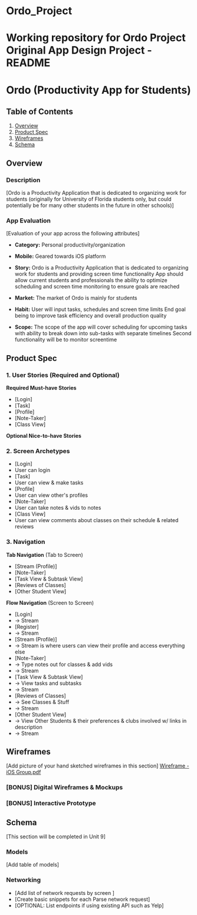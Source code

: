 # Ordo_Project
Working repository for Ordo Project
Original App Design Project - README
===

# Ordo (Productivity App for Students)

## Table of Contents
1. [Overview](#Overview)
1. [Product Spec](#Product-Spec)
1. [Wireframes](#Wireframes)
2. [Schema](#Schema)

## Overview
### Description
[Ordo is a Productivity Application that is dedicated to organizing work for students (originally for University of Florida students only, but could potentially be for many other students in the future in other schools)]

### App Evaluation
[Evaluation of your app across the following attributes]
- **Category:** Personal productivity/organization
- **Mobile:** Geared towards iOS platform
- **Story:** Ordo is a Productivity Application that is dedicated to organizing work for students and providing screen time functionality
             App should allow current students and professionals the ability to optimize scheduling and screen time monitoring to ensure goals are reached

- **Market:** The market of Ordo is mainly for students
- **Habit:** User will input tasks, schedules and screen time limits 
             End goal being to improve task efficiency and overall production quality

- **Scope:** The scope of the app will cover scheduling for upcoming tasks with ability to break down into sub-tasks with separate timelines
             Second functionality will be to monitor screentime


## Product Spec

### 1. User Stories (Required and Optional)

**Required Must-have Stories**

* [Login]
* [Task]
* [Profile]
* [Note-Taker]
* [Class View]

**Optional Nice-to-have Stories**

### 2. Screen Archetypes

* [Login]
* User can login
* [Task]
* User can view & make tasks
* [Profile]
* User can view other's profiles
* [Note-Taker]
* User can take notes & vids to notes
* [Class View]
* User can view comments about classes on their schedule & related reviews

### 3. Navigation

**Tab Navigation** (Tab to Screen)

* [Stream (Profile)]
* [Note-Taker]
* [Task View & Subtask View]
* [Reviews of Classes]
* [Other Student View]

**Flow Navigation** (Screen to Screen)

* [Login]
* -> Stream
* [Register]
* -> Stream
* [Stream (Profile)]
* -> Stream is where users can view their profile and access everything else
* [Note-Taker]
* -> Type notes out for classes & add vids
* -> Stream
* [Task View & Subtask View]
* -> View tasks and subtasks
* -> Stream
* [Reviews of Classes]
* -> See Classes & Stuff
* -> Stream
* [Other Student View]
* -> View Other Students & their preferences & clubs involved w/ links in description
* -> Stream

## Wireframes
[Add picture of your hand sketched wireframes in this section]
[Wireframe - iOS Group.pdf](https://github.com/Ordo-Productivity-App/Ordo/files/7465220/Wireframe.-.iOS.Group.pdf)

### [BONUS] Digital Wireframes & Mockups

### [BONUS] Interactive Prototype

## Schema 
[This section will be completed in Unit 9]
### Models
[Add table of models]
### Networking
- [Add list of network requests by screen ]
- [Create basic snippets for each Parse network request]
- [OPTIONAL: List endpoints if using existing API such as Yelp]
